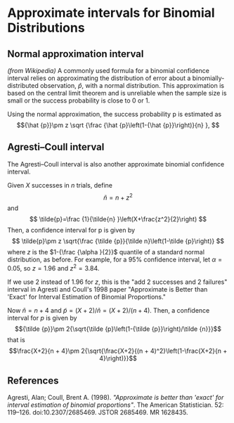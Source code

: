 # Approximate intervals for Binomial Distributions

## Normal approximation interval

*(from Wikipedia)*
A commonly used formula for a binomial confidence interval relies on approximating the distribution of error about a binomially-distributed observation, ${\hat {p}}$, with a normal distribution. This approximation is based on the central limit theorem and is unreliable when the sample size is small or the success probability is close to 0 or 1.

Using the normal approximation, the success probability p is estimated as
$${\hat {p}}\pm z \sqrt {\frac {\hat {p}\left(1-{\hat {p}}\right)}{n} },
$$

## Agresti–Coull interval
The Agresti–Coull interval is also another approximate binomial confidence interval.

Given $X$ successes in $n$ trials, define
$$\tilde{n} = n + z^2$$
and
$$
\tilde{p}=\frac {1}{\tilde{n} }\left(X+\frac{z^2}{2}\right)
$$
Then, a confidence interval for p is given by
$$
\tilde{p}\pm z \sqrt{\frac {\tilde {p}}{\tilde n}\left(1-\tilde {p}\right)}
$$
where $z$ is the $1-{\frac {\alpha }{2}}$ quantile of a standard normal distribution, as before. For example, for a 95% confidence interval, let $\alpha = 0.05$, so $z=1.96$ and $z^{2}=3.84$. 

If we use 2 instead of 1.96 for $z$, this is the "add 2 successes and 2 failures" interval in Agresti and Coull's 1998 paper "Approximate is Better than 'Exact' for Interval Estimation of Binomial Proportions."

Now $\tilde{n} = n + 4$ and ${\tilde {p}}=(X+2)/\tilde {n}=(X+2)/(n + 4).$ Then, a confidence interval for $p$ is given by
$${\tilde {p}}\pm 2{\sqrt{\tilde {p}\left(1-{\tilde {p}}\right)/\tilde {n}}}$$
that is
$$\frac{X+2}{n + 4}\pm 2{\sqrt{\frac{X+2}{(n + 4)^2}\left(1-\frac{X+2}{n + 4}\right)}}$$

## References
Agresti, Alan; Coull, Brent A. (1998). *"Approximate is better than 'exact' for interval estimation of binomial proportions"*. The American Statistician. 52: 119–126. doi:10.2307/2685469. JSTOR 2685469. MR 1628435.